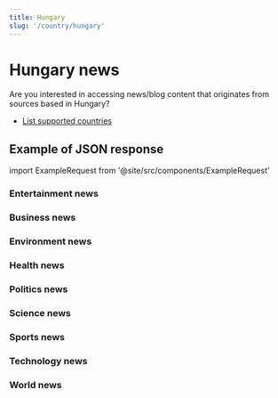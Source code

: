 ```yaml
---
title: Hungary
slug: '/country/hungary'
---
```


# Hungary news

Are you interested in accessing news/blog content that originates from sources based in Hungary?

- [List supported countries](/articles/countries)

## Example of JSON response

import ExampleRequest from '@site/src/components/ExampleRequest'

### Entertainment news
<ExampleRequest url="https://apitube.io/v1/news/articles?limit=2&category=news/Arts_and_Entertainment&country=hu"></ExampleRequest>

### Business news
<ExampleRequest url="https://apitube.io/v1/news/articles?limit=2&category=news/Business&country=hu"></ExampleRequest>

### Environment news
<ExampleRequest url="https://apitube.io/v1/news/articles?limit=2&category=news/Environment&country=hu"></ExampleRequest>

### Health news
<ExampleRequest url="https://apitube.io/v1/news/articles?limit=2&category=news/Health&country=hu"></ExampleRequest>

### Politics news
<ExampleRequest url="https://apitube.io/v1/news/articles?limit=2&category=news/Politics&country=hu"></ExampleRequest>

### Science news
<ExampleRequest url="https://apitube.io/v1/news/articles?limit=2&category=news/Science&country=hu"></ExampleRequest>

### Sports news
<ExampleRequest url="https://apitube.io/v1/news/articles?limit=2&category=news/Sports&country=hu"></ExampleRequest>

### Technology news
<ExampleRequest url="https://apitube.io/v1/news/articles?limit=2&category=news/Technology&country=hu"></ExampleRequest>

### World news
<ExampleRequest url="https://apitube.io/v1/news/articles?limit=2&category=news/World&country=hu"></ExampleRequest>
